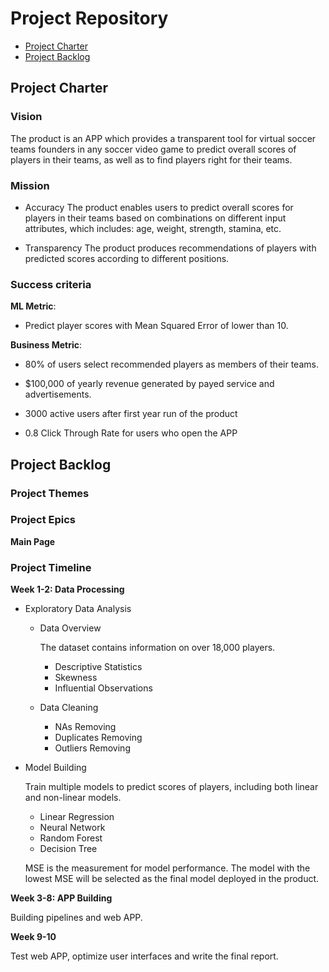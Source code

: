 # Project Repository

<!-- toc -->

- [Project Charter](#project-charter)
- [Project Backlog](#project-backlog)

<!-- tocstop -->

## Project Charter 

### Vision

The product is an APP which provides a transparent tool for virtual soccer teams founders in any soccer video game to predict overall scores of players in their teams, as well as to find players right for their teams.

### Mission

- Accuracy
The product enables users to predict overall scores for players in their teams based on combinations on different input attributes, which includes: age, weight, strength, stamina, etc.

- Transparency
The product produces recommendations of players with predicted scores according to different positions.

### Success criteria 

**ML Metric**: 

- Predict player scores with Mean Squared Error of  lower than 10. 

**Business Metric**: 

- 80% of users select recommended players as members of their teams.

- $100,000 of yearly revenue generated by payed service and advertisements.

- 3000 active users after first year run of the product

- 0.8 Click Through Rate for users who open the APP

## Project Backlog

### Project Themes

### Project Epics

**Main Page**

### Project Timeline

**Week 1-2: Data Processing**

- Exploratory Data Analysis

  * Data Overview

    The dataset contains information on over 18,000 players.

    + Descriptive Statistics
    + Skewness
    + Influential Observations

  * Data Cleaning
      
      + NAs Removing
      + Duplicates Removing
      + Outliers Removing

- Model Building

  Train multiple models to predict scores of players, including both linear and non-linear models. 
  
  * Linear Regression
  * Neural Network
  * Random Forest
  * Decision Tree
  
  MSE is the measurement for model performance. The model with the lowest MSE will be selected as the final model deployed in the product.

**Week 3-8: APP Building**

Building pipelines and web APP.

**Week 9-10**

Test web APP, optimize user interfaces and write the final report.


<!--stackedit_data:
eyJoaXN0b3J5IjpbLTExNTIzMjQ0MjEsMTE2ODk4NjE4LC0xMj
c1MDU4NTg4LC0xNDMzMTA2ODM4LC0xNDk5NjM3MTQ2LC0yMjkw
ODkxNTEsMTc4ODc5NDAxNiwxNTE5NzY3MDQ0LC05ODI1NTE2Mj
QsLTg4NTE5NDM2LDU1NDQ3NDgzNywxNTcwMTM1OTEyLDE3NTgx
MjMzOTcsMzI4MDkwODI1LDU5MzcxODg0MiwtMTE0MDgwOTE5Ny
w3OTkzMzg1NDAsLTE0MjM5MjUxNDRdfQ==
-->
